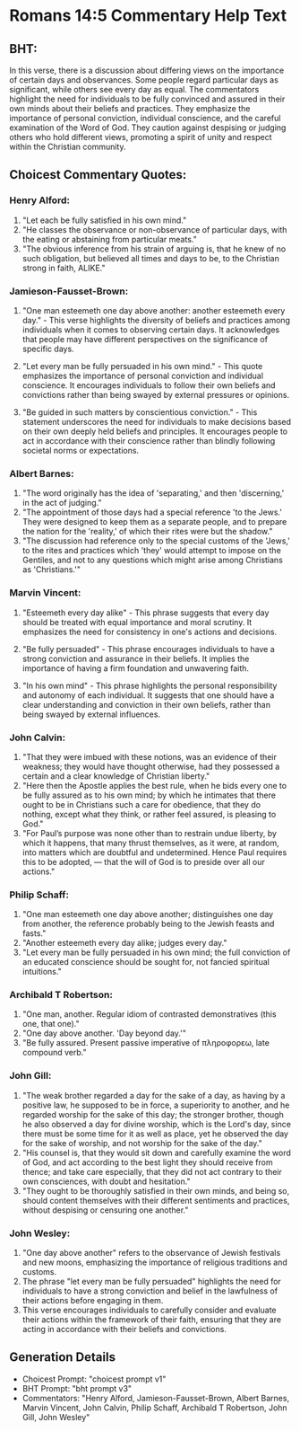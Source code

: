# Romans 14:5 Commentary Help Text

## BHT:
In this verse, there is a discussion about differing views on the importance of certain days and observances. Some people regard particular days as significant, while others see every day as equal. The commentators highlight the need for individuals to be fully convinced and assured in their own minds about their beliefs and practices. They emphasize the importance of personal conviction, individual conscience, and the careful examination of the Word of God. They caution against despising or judging others who hold different views, promoting a spirit of unity and respect within the Christian community.

## Choicest Commentary Quotes:
### Henry Alford:
1. "Let each be fully satisfied in his own mind." 
2. "He classes the observance or non-observance of particular days, with the eating or abstaining from particular meats." 
3. "The obvious inference from his strain of arguing is, that he knew of no such obligation, but believed all times and days to be, to the Christian strong in faith, ALIKE."

### Jamieson-Fausset-Brown:
1. "One man esteemeth one day above another: another esteemeth every day." - This verse highlights the diversity of beliefs and practices among individuals when it comes to observing certain days. It acknowledges that people may have different perspectives on the significance of specific days.

2. "Let every man be fully persuaded in his own mind." - This quote emphasizes the importance of personal conviction and individual conscience. It encourages individuals to follow their own beliefs and convictions rather than being swayed by external pressures or opinions.

3. "Be guided in such matters by conscientious conviction." - This statement underscores the need for individuals to make decisions based on their own deeply held beliefs and principles. It encourages people to act in accordance with their conscience rather than blindly following societal norms or expectations.

### Albert Barnes:
1. "The word originally has the idea of 'separating,' and then 'discerning,' in the act of judging."
2. "The appointment of those days had a special reference 'to the Jews.' They were designed to keep them as a separate people, and to prepare the nation for the 'reality,' of which their rites were but the shadow."
3. "The discussion had reference only to the special customs of the 'Jews,' to the rites and practices which 'they' would attempt to impose on the Gentiles, and not to any questions which might arise among Christians as 'Christians.'"

### Marvin Vincent:
1. "Esteemeth every day alike" - This phrase suggests that every day should be treated with equal importance and moral scrutiny. It emphasizes the need for consistency in one's actions and decisions.

2. "Be fully persuaded" - This phrase encourages individuals to have a strong conviction and assurance in their beliefs. It implies the importance of having a firm foundation and unwavering faith.

3. "In his own mind" - This phrase highlights the personal responsibility and autonomy of each individual. It suggests that one should have a clear understanding and conviction in their own beliefs, rather than being swayed by external influences.

### John Calvin:
1. "That they were imbued with these notions, was an evidence of their weakness; they would have thought otherwise, had they possessed a certain and a clear knowledge of Christian liberty."
2. "Here then the Apostle applies the best rule, when he bids every one to be fully assured as to his own mind; by which he intimates that there ought to be in Christians such a care for obedience, that they do nothing, except what they think, or rather feel assured, is pleasing to God."
3. "For Paul’s purpose was none other than to restrain undue liberty, by which it happens, that many thrust themselves, as it were, at random, into matters which are doubtful and undetermined. Hence Paul requires this to be adopted, — that the will of God is to preside over all our actions."

### Philip Schaff:
1. "One man esteemeth one day above another; distinguishes one day from another, the reference probably being to the Jewish feasts and fasts."
2. "Another esteemeth every day alike; judges every day."
3. "Let every man be fully persuaded in his own mind; the full conviction of an educated conscience should be sought for, not fancied spiritual intuitions."

### Archibald T Robertson:
1. "One man, another. Regular idiom of contrasted demonstratives (this one, that one)."
2. "One day above another. 'Day beyond day.'"
3. "Be fully assured. Present passive imperative of πληροφορεω, late compound verb."

### John Gill:
1. "The weak brother regarded a day for the sake of a day, as having by a positive law, he supposed to be in force, a superiority to another, and he regarded worship for the sake of this day; the stronger brother, though he also observed a day for divine worship, which is the Lord's day, since there must be some time for it as well as place, yet he observed the day for the sake of worship, and not worship for the sake of the day."
2. "His counsel is, that they would sit down and carefully examine the word of God, and act according to the best light they should receive from thence; and take care especially, that they did not act contrary to their own consciences, with doubt and hesitation."
3. "They ought to be thoroughly satisfied in their own minds, and being so, should content themselves with their different sentiments and practices, without despising or censuring one another."

### John Wesley:
1. "One day above another" refers to the observance of Jewish festivals and new moons, emphasizing the importance of religious traditions and customs.
2. The phrase "let every man be fully persuaded" highlights the need for individuals to have a strong conviction and belief in the lawfulness of their actions before engaging in them.
3. This verse encourages individuals to carefully consider and evaluate their actions within the framework of their faith, ensuring that they are acting in accordance with their beliefs and convictions.


## Generation Details
- Choicest Prompt: "choicest prompt v1"
- BHT Prompt: "bht prompt v3"
- Commentators: "Henry Alford, Jamieson-Fausset-Brown, Albert Barnes, Marvin Vincent, John Calvin, Philip Schaff, Archibald T Robertson, John Gill, John Wesley"
